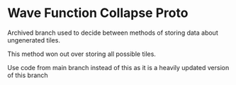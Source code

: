# Wave Function Collapse Proto
 
Archived branch used to decide between methods of storing data about ungenerated tiles.

This method won out over storing all possible tiles.

Use code from main branch instead of this as it is a heavily updated version of this branch
